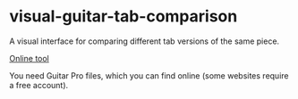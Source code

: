 # visual-guitar-tab-comparison

A visual interface for comparing different tab versions of the same piece.

[Online tool](https://visvar.github.io/visual-guitar-tab-comparison)

You need Guitar Pro files, which you can find online (some websites require a free account).
